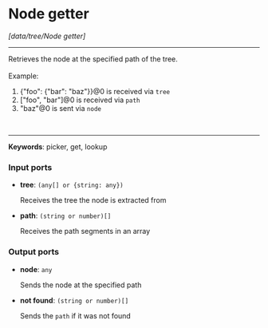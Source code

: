 # Node getter

_[data/tree/Node getter]_

---

Retrieves the node at the specified path of the tree.<br>
<br>
Example:<br>
1. {"foo": {"bar": "baz"}}@0 is received via `tree`<br>
2. ["foo", "bar"]@0 is received via `path`<br>
3. "baz"@0 is sent via `node`<br>
<br>

---

__Keywords__: picker, get, lookup

### Input ports

* __tree__: ` (any[] or {string: any}) `


    Receives the tree the node is extracted from<br>


* __path__: ` (string or number)[] `


    Receives the path segments in an array<br>

### Output ports

* __node__: ` any `


    Sends the node at the specified path<br>


* __not found__: ` (string or number)[] `


    Sends the `path` if it was not found<br>

